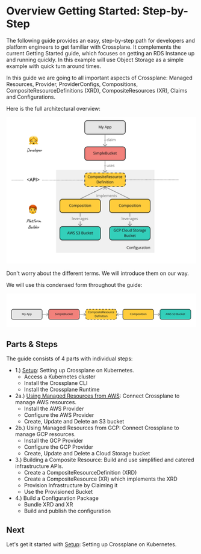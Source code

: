 # Overview Getting Started: Step-by-Step

The following guide provides an easy, step-by-step path for developers and platform engineers to get familiar with Crossplane. It complements the current Getting Started guide, which focuses on getting an RDS Instance up and running quickly. In this example will use Object Storage as a simple example with quick turn around times.

In this guide we are going to all important aspects of Crossplane: Managed Resources, Provider, ProviderConfigs, Compositions, CompositeResourceDefinitions (XRD), CompositeResources (XR), Claims and Configurations. 

Here is the full architectural overview: 

![architecture-overview](00-architecture-overview.jpg)

Don't worry about the different terms. We will introduce them on our way.

We will use this condensed form throughout the guide: 

![architecture-overview-condensed](architecture-all.jpg)

## Parts & Steps

The guide consists of 4 parts with individual steps:

* 1.) [Setup](01-setup.md): Setting up Crossplane on Kubernetes.
    * Access a Kubernetes cluster
    * Install the Crossplane CLI
    * Install the Crossplane Runtime
* 2a.) [Using Managed Resources from AWS](02a-managed-resources-aws.md): Connect Crossplane to manage AWS resources.
    * Install the AWS Provider 
    * Configure the AWS Provider
    * Create, Update and Delete an S3 bucket
* 2b.) Using Managed Resources from GCP: Connect Crossplane to manage GCP resources.
    * Install the GCP Provider 
    * Configure the GCP Provider
    * Create, Update and Delete a Cloud Storage bucket
* 3.) Building a Composite Resource: Build and use simplified and catered infrastructure APIs.
    * Create a CompositeResourceDefinition (XRD)
    * Create a CompositeResource (XR) which implements the XRD
    * Provision Infrastructure by Claiming it
    * Use the Provisioned Bucket 
* 4.) Build a Configuration Package
    * Bundle XRD and XR
    * Build and publish the configuration

## Next

Let's get it started with [Setup](01-setup.md): Setting up Crossplane on Kubernetes.